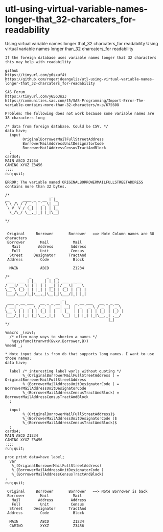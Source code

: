# utl-using-virtual-variable-names-longer-that_32-charcaters_for-readability
Using virtual variable names longer that_32 charcaters_for readability
    Using virtual variable names longer than_32 charcaters_for readability                                                           
                                                                                                                                     
    If the foreign database uses variable names longer that 32 characters this may help with readability                             
                                                                                                                                     
    github                                                                                                                           
    https://tinyurl.com/y6sxuf4t                                                                                                     
    https://github.com/rogerjdeangelis/utl-using-virtual-variable-names-longer-that_32-charcaters_for-readability                    
                                                                                                                                     
    SAS Forum                                                                                                                        
    https://tinyurl.com/y6563n23                                                                                                     
    https://communities.sas.com/t5/SAS-Programming/Import-Error-The-variable-contains-more-than-32-characters/m-p/675608             
                                                                                                                                     
    Problem: The following does not work because some variable names are 38 characters long                                          
                                                                                                                                     
    /* data from foreign database. Could be CSV. */                                                                                  
    data have;                                                                                                                       
      input                                                                                                                          
            OriginalBorrowerMailFullStreetAddress                                                                                    
            BorrowerMailAddressUnitDesignatorCode                                                                                    
            BorrowerMailAddressCensusTractAndBlock                                                                                   
      ;                                                                                                                              
    cards4;                                                                                                                          
    MAIN ABCD Z1234                                                                                                                  
    CAMINO XYXZ Z3456                                                                                                                
    ;;;;                                                                                                                             
    run;quit;                                                                                                                        
                                                                                                                                     
    ERROR: The variable named ORIGINALBORROWERMAILFULLSTREETADDRESS contains more than 32 bytes.                                     
                                                                                                                                     
    /*                   _                                                                                                           
    __      ____ _ _ __ | |_                                                                                                         
    \ \ /\ / / _` | `_ \| __|                                                                                                        
     \ V  V / (_| | | | | |_                                                                                                         
      \_/\_/ \__,_|_| |_|\__|                                                                                                        
                                                                                                                                     
    */                                                                                                                               
                                                                                                                                     
                                                                                                                                     
     Original     Borrower       Borrower   ==> Note Column names are 38 characters                                                  
     Borrower       Mail           Mail                                                                                              
       Mail        Address        Address                                                                                            
       Full         Unit          Census                                                                                             
      Street     Designator      TractAnd                                                                                            
     Address        Code           Block                                                                                             
                                                                                                                                     
      MAIN          ABCD           Z1234                                                                                             
                                                                                                                                     
    /*         _       _   _                                                                                                         
     ___  ___ | |_   _| |_(_) ___  _ __                                                                                              
    / __|/ _ \| | | | | __| |/ _ \| `_ \                                                                                             
    \__ \ (_) | | |_| | |_| | (_) | | | |                                                                                            
    |___/\___/|_|\__,_|\__|_|\___/|_| |_|                                                                                            
                              _                                                                                                      
     ___ _ __ ___   __ _ _ __| |_   _ __ ___   __ _ _ __                                                                             
    / __| `_ ` _ \ / _` | `__| __| | `_ ` _ \ / _` | `_ \                                                                            
    \__ \ | | | | | (_| | |  | |_  | | | | | | (_| | |_) |                                                                           
    |___/_| |_| |_|\__,_|_|   \__| |_| |_| |_|\__,_| .__/                                                                            
                                                   |_|                                                                               
    */                                                                                                                               
                                                                                                                                     
    %macro _(vxv);                                                                                                                   
      /* often many ways to shorten a names */                                                                                       
       %qsysfunc(tranwrd(&vxv,Borrower,B))                                                                                           
    %mend _;                                                                                                                         
                                                                                                                                     
    * Note input data is from db that supports long names. I want to use those names;                                                
    data have;                                                                                                                       
                                                                                                                                     
      label /* interesting label worls without quoting */                                                                            
            %_(OriginalBorrowerMailFullStreetAddress ) = OriginalBorrowerMailFullStreetAddress                                       
            %_(BorrowerMailAddressUnitDesignatorCode ) = BorrowerMailAddressUnitDesignatorCode                                       
            %_(BorrowerMailAddressCensusTractAndBlock) = BorrowerMailAddressCensusTractAndBlock                                      
      ;                                                                                                                              
                                                                                                                                     
      input                                                                                                                          
            %_(OriginalBorrowerMailFullStreetAddress)$                                                                               
            %_(BorrowerMailAddressUnitDesignatorCode )$                                                                              
            %_(BorrowerMailAddressCensusTractAndBlock)$                                                                              
      ;                                                                                                                              
    cards4;                                                                                                                          
    MAIN ABCD Z1234                                                                                                                  
    CAMINO XYXZ Z3456                                                                                                                
    ;;;;                                                                                                                             
    run;quit;                                                                                                                        
                                                                                                                                     
    proc print data=have label;                                                                                                      
      var                                                                                                                            
       %_(OriginalBorrowerMailFullStreetAddress)                                                                                     
       %_(BorrowerMailAddressUnitDesignatorCode )                                                                                    
       %_(BorrowerMailAddressCensusTractAndBlock)                                                                                    
    ;                                                                                                                                
    run;quit;                                                                                                                        
                                                                                                                                     
     Original     Borrower       Borrower   ==> Note Borrower is back                                                                
     Borrower       Mail           Mail                                                                                              
       Mail        Address        Address                                                                                            
       Full         Unit          Census                                                                                             
      Street     Designator      TractAnd                                                                                            
     Address        Code           Block                                                                                             
                                                                                                                                     
      MAIN          ABCD           Z1234                                                                                             
      CAMINO        XYXZ           Z3456                                                                                             
                                                                                                                                     
                                                                                                                                     
